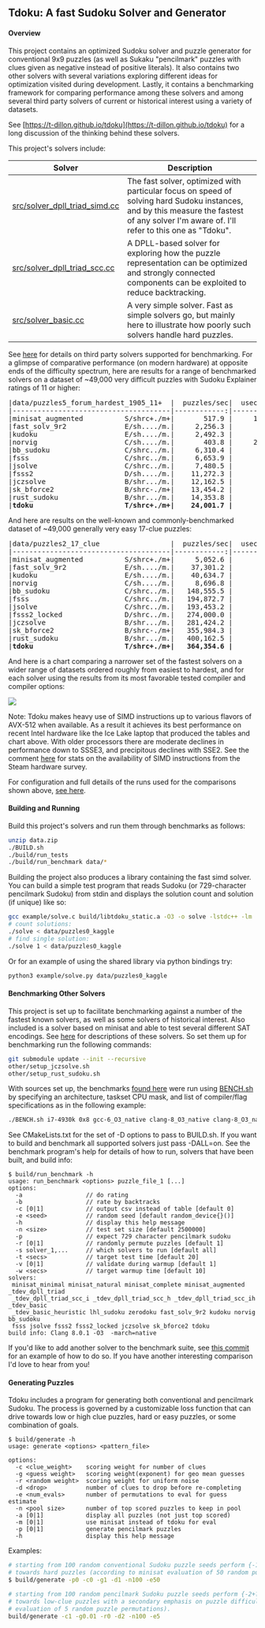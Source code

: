 ## Tdoku: A fast Sudoku Solver and Generator

#### Overview
This project contains an optimized Sudoku solver and puzzle generator for conventional 9x9 puzzles (as well as Sukaku
"pencilmark" puzzles with clues given as negative instead of positive literals). It also contains two 
other solvers with several variations exploring different ideas for optimization visited during
development. Lastly, it contains a benchmarking framework for comparing performance among these 
solvers and among several third party solvers of current or historical interest using a variety of
datasets. 

See [https://t-dillon.github.io/tdoku](https://t-dillon.github.io/tdoku) for a long discussion of the thinking behind these solvers.

This project's solvers include:

Solver | Description
-------|------------
[src/solver_dpll_triad_simd.cc](https://github.com/t-dillon/tdoku/blob/master/src/solver_dpll_triad_simd.cc) | The fast solver, optimized with particular focus on speed of solving hard Sudoku instances, and by this measure the fastest of any solver I'm aware of. I'll refer to this one as "Tdoku".
[src/solver_dpll_triad_scc.cc](https://github.com/t-dillon/tdoku/blob/master/src/solver_dpll_triad_scc.cc) | A DPLL-based solver for exploring how the puzzle representation can be optimized and strongly connected components can be exploited to reduce backtracking.
[src/solver_basic.cc](https://github.com/t-dillon/tdoku/blob/master/src/solver_basic.cc) | A very simple solver. Fast as simple solvers go, but mainly here to illustrate how poorly such solvers handle hard puzzles.

See [here](https://github.com/t-dillon/tdoku/blob/master/other/README.md) for details on third party solvers
supported for benchmarking. For a glimpse of comparative performance (on modern hardware) at opposite ends of the difficulty
spectrum, here are results for a range of benchmarked solvers on a dataset of ~49,000 very
difficult puzzles with Sudoku Explainer ratings of 11 or higher:

<pre>
|data/puzzles5_forum_hardest_1905_11+  |  puzzles/sec|  usec/puzzle|   %no_guess|  guesses/puzzle|
|--------------------------------------|------------:|------------:|-----------:|---------------:|
|minisat_augmented          S/shrc+./m+|       517.9 |     1,930.8 |       0.0% |         104.36 |
|fast_solv_9r2              E/sh..../m.|     2,256.3 |       443.2 |       0.0% |         171.66 |
|kudoku                     E/sh..../m.|     2,492.3 |       401.2 |       0.0% |         142.13 |
|norvig                     C/sh..../m.|       403.8 |     2,476.5 |       0.0% |         178.93 |
|bb_sudoku                  C/shrc../m.|     6,310.4 |       158.5 |       0.0% |         200.41 |
|fsss                       C/shrc../m.|     6,653.9 |       150.3 |       0.0% |         117.52 |
|jsolve                     C/shrc../m.|     7,480.5 |       133.7 |       0.0% |         100.21 |
|fsss2                      D/sh..../m.|    11,272.3 |        88.7 |       0.0% |         139.23 |
|jczsolve                   B/shr.../m.|    12,162.5 |        82.2 |       0.0% |         171.20 |
|sk_bforce2                 B/shrc-./m+|    13,454.2 |        74.3 |       0.0% |         122.64 |
|rust_sudoku                B/shr.../m.|    14,353.8 |        69.7 |       0.0% |         161.94 |
|<b>tdoku                      T/shrc+./m+|    24,001.7 |        41.7 |       0.0% |          64.98</b> |
</pre>

And here are results on the well-known and commonly-benchmarked dataset of ~49,000 generally very easy 17-clue puzzles:

<pre>
|data/puzzles2_17_clue                 |  puzzles/sec|  usec/puzzle|   %no_guess|  guesses/puzzle|
|--------------------------------------|------------:|------------:|-----------:|---------------:|
|minisat_augmented          S/shrc+./m+|     5,052.6 |       197.9 |      76.0% |           1.06 |
|fast_solv_9r2              E/sh..../m.|    37,301.2 |        26.8 |      44.6% |           4.47 |
|kudoku                     E/sh..../m.|    40,634.7 |        24.6 |      44.6% |           4.57 |
|norvig                     C/sh..../m.|     8,696.8 |       115.0 |      44.6% |           4.84 |
|bb_sudoku                  C/shrc../m.|   148,555.5 |         6.7 |      76.0% |           1.55 |
|fsss                       C/shrc../m.|   194,872.7 |         5.1 |      76.0% |           0.94 |
|jsolve                     C/shrc../m.|   193,453.2 |         5.2 |      76.0% |           0.77 |
|fsss2_locked               D/shrc../m.|   274,000.0 |         3.6 |      76.0% |           0.95 |
|jczsolve                   B/shr.../m.|   281,424.2 |         3.6 |      70.5% |           1.76 |
|sk_bforce2                 B/shrc-./m+|   355,984.3 |         2.8 |      74.1% |           1.02 |
|rust_sudoku                B/shr.../m.|   400,162.5 |         2.5 |      70.5% |           1.74 |
|<b>tdoku                      T/shrc+./m+|   364,354.6 |         2.7 |      78.7% |           0.61</b> |
</pre>

And here is a chart comparing a narrower set of the fastest solvers on a wider range of datasets
ordered roughly from easiest to hardest, and for each solver using the results from its most 
favorable tested compiler and compiler options:

![](https://docs.google.com/spreadsheets/d/e/2PACX-1vRrWT05pUsB0LRS8ZR-j7WNvoUIpX6TDHBGeWhJnd7bRedgNn-a60TLVIRYO9A51yUZuXo-ugWx-ibK/pubchart?oid=1741583019&format=image)

Note: Tdoku makes heavy use of SIMD instructions up to various flavors of AVX-512 when available. As a result
it achieves its best performance on recent Intel hardware like the Ice Lake laptop that produced the tables
and chart above. With older processors there are moderate declines in performance down to SSSE3, and
precipitous declines with SSE2. See the comment [here](https://github.com/t-dillon/tdoku/blob/master/src/simd_vectors.h)
for stats on the availability of SIMD instructions from the Steam hardware survey.

For configuration and full details of the runs used for the comparisons shown above, [see here](https://github.com/t-dillon/tdoku/tree/master/benchmarks/results_i7-1065G7/i7-1065G7_clang-11_O3_native).


#### Building and Running

Build this project's solvers and run them through benchmarks as follows:

```bash
unzip data.zip
./BUILD.sh
./build/run_tests
./build/run_benchmark data/*
```
Building the project also produces a library containing the fast simd solver.  You can build a 
simple test program that reads Sudoku (or 729-character pencilmark Sudoku) from stdin and displays 
the solution count and solution (if unique) like so:

```bash
gcc example/solve.c build/libtdoku_static.a -O3 -o solve -lstdc++ -lm
# count solutions:
./solve < data/puzzles0_kaggle
# find single solution:
./solve 1 < data/puzzles0_kaggle
```

Or for an example of using the shared library via python bindings try:

```bash
python3 example/solve.py data/puzzles0_kaggle
```

#### Benchmarking Other Solvers

This project is set up to facilitate benchmarking against a number of the fastest known solvers, as
well as some solvers of historical interest. Also included is a solver based on minisat and able to
test several different SAT encodings. See [here](https://github.com/t-dillon/tdoku/blob/master/other/README.md)
for descriptions of these solvers. So set them up for benchmarking run the following commands:

```bash
git submodule update --init --recursive
other/setup_jczsolve.sh 
other/setup_rust_sudoku.sh 
```

With sources set up, the benchmarks [found here](https://github.com/t-dillon/tdoku/tree/master/benchmarks) were run 
using [BENCH.sh](https://github.com/t-dillon/tdoku/blob/master/BENCH.sh) by specifying an architecture, taskset CPU mask, and list of compiler/flag specifications as
in the following example:

```bash
./BENCH.sh i7-4930k 0x8 gcc-6_O3_native clang-8_O3_native clang-8_O3_native_pgo ...
```

See CMakeLists.txt for the set of -D options to pass to BUILD.sh. If you want to build and benchmark
all supported solvers just pass -DALL=on. See the benchmark program's help for details of how to run, solvers that
have been built, and build info:

```
$ build/run_benchmark -h
usage: run_benchmark <options> puzzle_file_1 [...] 
options:
  -a                  // do rating
  -b                  // rate by backtracks
  -c [0|1]            // output csv instead of table [default 0]
  -e <seed>           // random seed [default random_device{}()]
  -h                  // display this help message
  -n <size>           // test set size [default 2500000]
  -p                  // expect 729 character pencilmark sudoku
  -r [0|1]            // randomly permute puzzles [default 1]
  -s solver_1,...     // which solvers to run [default all]
  -t <secs>           // target test time [default 20]
  -v [0|1]            // validate during warmup [default 1]
  -w <secs>           // target warmup time [default 10]
solvers: 
 minisat_minimal minisat_natural minisat_complete minisat_augmented _tdev_dpll_triad
 _tdev_dpll_triad_scc_i _tdev_dpll_triad_scc_h _tdev_dpll_triad_scc_ih _tdev_basic
 _tdev_basic_heuristic lhl_sudoku zerodoku fast_solv_9r2 kudoku norvig bb_sudoku
 fsss jsolve fsss2 fsss2_locked jczsolve sk_bforce2 tdoku
build info: Clang 8.0.1 -O3  -march=native
```

If you'd like to add another solver to the benchmark suite, see [this commit](https://github.com/t-dillon/tdoku/commit/98b599074a00f15b7a13761053b984e237b8511a) for an example of
how to do so. If you have another interesting comparison I'd love to hear from you!

#### Generating Puzzles

Tdoku includes a program for generating both conventional and pencilmark Sudoku. The process is
governed by a customizable loss function that can drive towards low or high clue puzzles, hard
or easy puzzles, or some combination of goals.
```
$ build/generate -h
usage: generate <options> <pattern_file>

options:
  -c <clue_weight>    scoring weight for number of clues
  -g <guess weight>   scoring weight(exponent) for geo mean guesses
  -r <random weight>  scoring weight for uniform noise
  -d <drop>           number of clues to drop before re-completing
  -e <num_evals>      number of permutations to eval for guess estimate
  -n <pool size>      number of top scored puzzles to keep in pool
  -a [0|1]            display all puzzles (not just top scored)
  -m [0|1]            use minisat instead of tdoku for eval
  -p [0|1]            generate pencilmark puzzles
  -h                  display this help message
```
Examples:
```bash
# starting from 100 random conventional Sudoku puzzle seeds perform {-1+?} generation driving 
# towards hard puzzles (according to minisat evaluation of 50 random puzzle permutations). 
$ build/generate -p0 -c0 -g1 -d1 -n100 -e50

# starting from 100 random pencilmark Sudoku puzzle seeds perform {-2+?} generation driving  
# towards low-clue puzzles with a secondary emphasis on puzzle difficulty (according to minisat 
# evaluation of 5 random puzzle permutations). 
build/generate -c1 -g0.01 -r0 -d2 -n100 -e5
```
